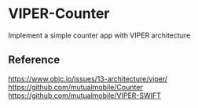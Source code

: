 # VIPER-Counter
Implement a simple counter app with VIPER architecture

## Reference
https://www.objc.io/issues/13-architecture/viper/
https://github.com/mutualmobile/Counter
https://github.com/mutualmobile/VIPER-SWIFT
